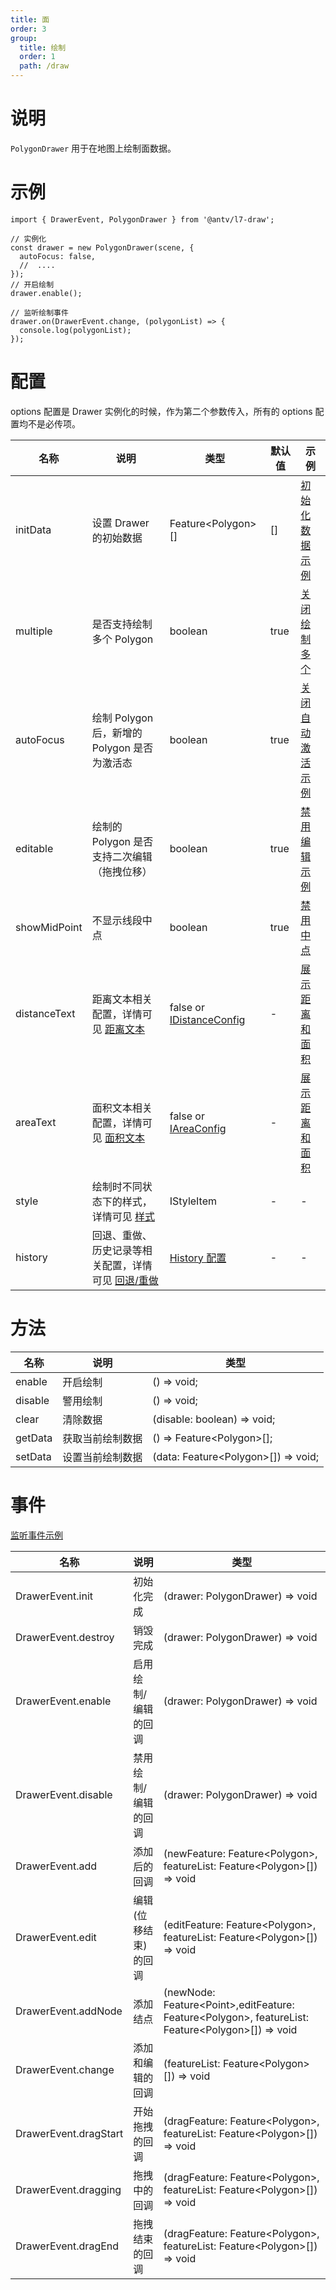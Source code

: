 ```yaml
---
title: 面
order: 3
group:
  title: 绘制
  order: 1
  path: /draw
---
```


# 说明

`PolygonDrawer` 用于在地图上绘制面数据。

# 示例

```tsx | pure
import { DrawerEvent, PolygonDrawer } from '@antv/l7-draw';

// 实例化
const drawer = new PolygonDrawer(scene, {
  autoFocus: false,
  //  ....
});
// 开启绘制
drawer.enable();

// 监听绘制事件
drawer.on(DrawerEvent.change, (polygonList) => {
  console.log(polygonList);
});
```

# 配置

options 配置是 Drawer 实例化的时候，作为第二个参数传入，所有的 options 配置均不是必传项。

| 名称         | 说明                                                                | 类型                                                   | 默认值 | 示例                                            |
| ------------ | ------------------------------------------------------------------- |------------------------------------------------------| ------ | ----------------------------------------------- |
| initData     | 设置 Drawer 的初始数据                                              | Feature&lt;Polygon&gt;[]                             | []     | [初始化数据示例](/example/polygon/init-data)    |
| multiple     | 是否支持绘制多个 Polygon                                            | boolean                                              | true   | [关闭绘制多个](/example/polygon/multiple)       |
| autoFocus    | 绘制 Polygon 后，新增的 Polygon 是否为激活态                        | boolean                                              | true   | [关闭自动激活示例](/example/polygon/auto-focus) |
| editable     | 绘制的 Polygon 是否支持二次编辑（拖拽位移）                         | boolean                                              | true   | [禁用编辑示例](/example/polygon/editable)       |
| showMidPoint | 不显示线段中点                                                      | boolean                                              | true   | [禁用中点](/example/polygon/mid-point)          |
| distanceText | 距离文本相关配置，详情可见 [距离文本](/docs/common/distance)          | false or [IDistanceConfig](/docs/common/distance#配置) | -      | [展示距离和面积](/example/polygon/area)         |
| areaText     | 面积文本相关配置，详情可见 [面积文本](/docs/common/area)              | false or [IAreaConfig](/docs/common/area#配置)         | -      | [展示距离和面积](/example/polygon/area)         |
| style        | 绘制时不同状态下的样式，详情可见 [样式](/docs/style)                | IStyleItem                                           | -      | -                                               |
| history      | 回退、重做、历史记录等相关配置，详情可见 [回退/重做](/docs/history) | [History 配置](/docs/history)                          | -      | -                                               |

# 方法

| 名称    | 说明             | 类型                                      |
| ------- | ---------------- | ----------------------------------------- |
| enable  | 开启绘制         | () => void;                               |
| disable | 警用绘制         | () => void;                               |
| clear   | 清除数据         | (disable: boolean) => void;               |
| getData | 获取当前绘制数据 | () => Feature&lt;Polygon&gt;[];           |
| setData | 设置当前绘制数据 | (data: Feature&lt;Polygon&gt;[]) => void; |

# 事件

[监听事件示例](/example/polygon/event)

| 名称                  | 说明                 | 类型                                                                                                               |
| --------------------- | -------------------- | ------------------------------------------------------------------------------------------------------------------ |
| DrawerEvent.init      | 初始化完成           | (drawer: PolygonDrawer) => void                                                                                    |
| DrawerEvent.destroy   | 销毁完成             | (drawer: PolygonDrawer) => void                                                                                    |
| DrawerEvent.enable    | 启用绘制/编辑的回调  | (drawer: PolygonDrawer) => void                                                                                    |
| DrawerEvent.disable   | 禁用绘制/编辑的回调  | (drawer: PolygonDrawer) => void                                                                                    |
| DrawerEvent.add       | 添加后的回调         | (newFeature: Feature&lt;Polygon&gt;, featureList: Feature&lt;Polygon&gt;[]) => void                                |
| DrawerEvent.edit      | 编辑(位移结束)的回调 | (editFeature: Feature&lt;Polygon&gt;, featureList: Feature&lt;Polygon&gt;[]) => void                               |
| DrawerEvent.addNode   | 添加结点             | (newNode: Feature&lt;Point&gt;,editFeature: Feature&lt;Polygon&gt;, featureList: Feature&lt;Polygon&gt;[]) => void |
| DrawerEvent.change    | 添加和编辑的回调     | (featureList: Feature&lt;Polygon&gt;[]) => void                                                                    |
| DrawerEvent.dragStart | 开始拖拽的回调       | (dragFeature: Feature&lt;Polygon&gt;, featureList: Feature&lt;Polygon&gt;[]) => void                               |
| DrawerEvent.dragging  | 拖拽中的回调         | (dragFeature: Feature&lt;Polygon&gt;, featureList: Feature&lt;Polygon&gt;[]) => void                               |
| DrawerEvent.dragEnd   | 拖拽结束的回调       | (dragFeature: Feature&lt;Polygon&gt;, featureList: Feature&lt;Polygon&gt;[]) => void                               |
